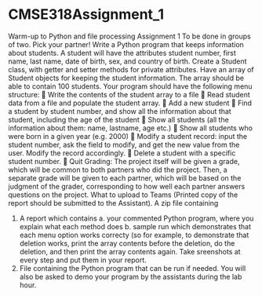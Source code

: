 # CMSE318Assignment_1
Warm-up to Python and file processing
Assignment 1
To be done in groups of two. Pick your partner! 
Write a Python program that keeps information about students. A student will have the attributes 
student number, first name, last name, date of birth, sex, and country of birth. Create a Student 
class, with getter and setter methods for private attributes. Have an array of Student objects for keeping 
the student information. The array should be able to contain 100 students. 
Your program should have the following menu structure: 
 Write the contents of the student array to a file
 Read student data from a file and populate the student array.
 Add a new student
 Find a student by student number, and show all the information about that student,
including the age of the student
 Show all students (all the information about them: name, lastname, age etc.)
 Show all students who were born in a given year (e.g. 2000)
 Modify a student record: input the student number, ask the field to modify, and get the
new value from the user. Modify the record accordingly.
 Delete a student with a specific student number.
 Quit
Grading: The project itself will be given a grade, which will be common to both partners 
who did the project. Then, a separate grade will be given to each partner, which will be based 
on the judgment of the grader, corresponding to how well each partner answers questions on 
the project. 
What to upload to Teams (Printed copy of the report should be submitted to the 
Assistant). A zip file containing 
1. A report which contains
a. your commented Python program, where you explain what each method does
b. sample run which demonstrates that each menu option works correcty (so for
example, to demonstrate that deletion works, print the array contents before
the deletion, do the deletion, and then print the array contents again. Take
sreenshots at every step and put them in your report.
2. File containing the Python program that can be run if needed.
You will also be asked to demo your program by the assistants during the lab hour.
